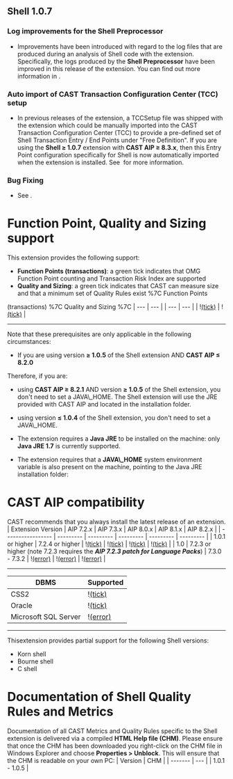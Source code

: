 ## Shell 1.0.7

### Log improvements for the Shell Preprocessor

- Improvements have been introduced with regard to the log files that are produced during an analysis of Shell code with the extension. Specifically, the logs produced by the **Shell Preprocessor** have been improved in this release of the extension. You can find out more information in .

### Auto import of CAST Transaction Configuration Center (TCC) setup

- In previous releases of the extension, a TCCSetup file was shipped with the extension which could be manually imported into the CAST Transaction Configuration Center (TCC) to provide a pre-defined set of Shell Transaction Entry / End Points under "Free Definition". If you are using the **Shell ≥ 1.0.7** extension with **CAST AIP ≥ 8.3.x**, then this Entry Point configuration specifically for Shell is now automatically imported when the extension is installed. See  for more information.

### Bug Fixing

- See .

# Function Point, Quality and Sizing support

This extension provides the following support:
- **Function Points (transactions)**: a green tick indicates that OMG Function Point counting and Transaction Risk Index are supported
- **Quality and Sizing**: a green tick indicates that CAST can measure size and that a minimum set of Quality Rules exist %7C Function Points

(transactions) %7C Quality and Sizing %7C
| --- | --- |
| --- | --- |
| \![(tick)](https://doc.castsoftware.com/s/en_GB/7701/595a75ab8495b571f620afe86c10e3b32d763479/_/images/icons/emoticons/check.svg "(tick)") | \![(tick)](https://doc.castsoftware.com/s/en_GB/7701/595a75ab8495b571f620afe86c10e3b32d763479/_/images/icons/emoticons/check.svg "(tick)") |

---------------------------------------
Note that these prerequisites are only applicable in the following circumstances:
- If you are using version ****≥** 1.0.5** of the Shell extension AND **CAST AIP ≤ 8.2.0**

Therefore, if you are:
- using **CAST AIP ≥ 8.2.1** AND version ****≥** 1.0.5** of the Shell extension, you don't need to set a JAVA\\_HOME. The Shell extension will use the JRE provided with CAST AIP and located in the installation folder.
- using version ****≤** 1.0.4** of the Shell extension, you don't need to set a JAVA\\_HOME.

- The extension requires a **Java JRE** to be installed on the machine: only **Java JRE 1.7** is currently supported.
- The extension requires that a **JAVA\\_HOME** system environment variable is also present on the machine, pointing to the Java JRE installation folder:

# CAST AIP compatibility

CAST recommends that you always install the latest release of an extension.
| Extension Version | AIP 7.2.x | AIP 7.3.x | AIP 8.0.x | AIP 8.1.x | AIP 8.2.x |
| ----------------- | --------- | --------- | --------- | --------- | --------- |
| 1.0.1 or higher | 7.2.4 or higher | \![(tick)](https://doc.castsoftware.com/s/en_GB/7701/595a75ab8495b571f620afe86c10e3b32d763479/_/images/icons/emoticons/check.svg "(tick)") | \![(tick)](https://doc.castsoftware.com/s/en_GB/7701/595a75ab8495b571f620afe86c10e3b32d763479/_/images/icons/emoticons/check.svg "(tick)") | \![(tick)](https://doc.castsoftware.com/s/en_GB/7701/595a75ab8495b571f620afe86c10e3b32d763479/_/images/icons/emoticons/check.svg "(tick)") | \![(tick)](https://doc.castsoftware.com/s/en_GB/7701/595a75ab8495b571f620afe86c10e3b32d763479/_/images/icons/emoticons/check.svg "(tick)") |
| 1.0 | 7.2.3 or higher (note 7.2.3 requires the **_AIP 7.2.3 patch for Language Packs_**) | 7.3.0 - 7.3.2 | \![(error)](https://doc.castsoftware.com/s/en_GB/7701/595a75ab8495b571f620afe86c10e3b32d763479/_/images/icons/emoticons/error.svg "(error)") | \![(error)](https://doc.castsoftware.com/s/en_GB/7701/595a75ab8495b571f620afe86c10e3b32d763479/_/images/icons/emoticons/error.svg "(error)") | \![(error)](https://doc.castsoftware.com/s/en_GB/7701/595a75ab8495b571f620afe86c10e3b32d763479/_/images/icons/emoticons/error.svg "(error)") |

---
| DBMS | Supported |
| ---- | --------- |
| CSS2 | \![(tick)](https://doc.castsoftware.com/s/en_GB/7701/595a75ab8495b571f620afe86c10e3b32d763479/_/images/icons/emoticons/check.svg "(tick)") |
| Oracle | \![(tick)](https://doc.castsoftware.com/s/en_GB/7701/595a75ab8495b571f620afe86c10e3b32d763479/_/images/icons/emoticons/check.svg "(tick)") |
| Microsoft SQL Server | \![(error)](https://doc.castsoftware.com/s/en_GB/7701/595a75ab8495b571f620afe86c10e3b32d763479/_/images/icons/emoticons/error.svg "(error)") |

---
Thisextension provides partial support for the following Shell versions:
- Korn shell
- Bourne shell
- C shell

# Documentation of Shell Quality Rules and Metrics

Documentation of all CAST Metrics and Quality Rules specific to the Shell extension is delivered via a compiled **HTML Help file (CHM)**. Please ensure that once the CHM has been downloaded you right-click on the CHM file in Windows Explorer and choose **Properties > Unblock**. This will ensure that the CHM is readable on your own PC:
| Version | CHM |
| ------- | --- |
| 1.0.1 - 1.0.5 |

